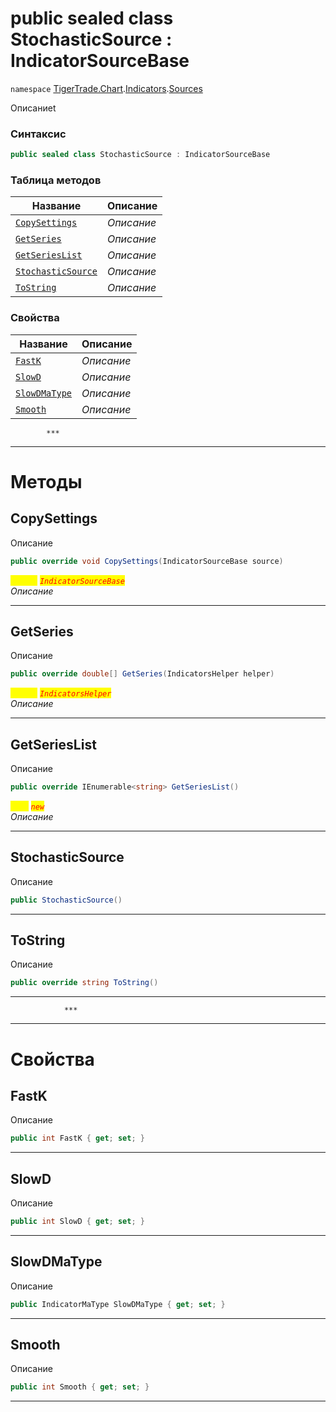 
# public sealed class StochasticSource : IndicatorSourceBase
`namespace` [TigerTrade.Chart](../../../TigerTrade.Chart.md).[Indicators](../../../TigerTrade.Chart/Indicators.md).[Sources](../../../TigerTrade.Chart/Indicators/Sources.md)



Описаниеt

### Синтаксис
```csharp
public sealed class StochasticSource : IndicatorSourceBase
```


### Таблица методов
| Название | Описание |
| --- | --- |
| [`CopySettings`](./StochasticSource.cs/Методы/CopySettings.md) | *Описание* |
| [`GetSeries`](./StochasticSource.cs/Методы/GetSeries.md) | *Описание* |
| [`GetSeriesList`](./StochasticSource.cs/Методы/GetSeriesList.md) | *Описание* |
| [`StochasticSource`](./StochasticSource.cs/Методы/StochasticSource.md) | *Описание* |
| [`ToString`](./StochasticSource.cs/Методы/ToString.md) | *Описание* |

### Свойства
| Название | Описание |
| --- | --- |
| [`FastK`](./StochasticSource.cs/Свойства/FastK.md) | *Описание* |
| [`SlowD`](./StochasticSource.cs/Свойства/SlowD.md) | *Описание* |
| [`SlowDMaType`](./StochasticSource.cs/Свойства/SlowDMaType.md) | *Описание* |
| [`Smooth`](./StochasticSource.cs/Свойства/Smooth.md) | *Описание* |




            ***
  ***
  # Методы

## CopySettings
Описание

```csharp
public override void CopySettings(IndicatorSourceBase source)
```

<mark style="color:yellow;">`source`</mark> <mark style="color:red;">*`IndicatorSourceBase`*</mark>  
 *Описание*  


***                

## GetSeries
Описание

```csharp
public override double[] GetSeries(IndicatorsHelper helper)
```
<mark style="color:yellow;">`helper`</mark> <mark style="color:red;">*`IndicatorsHelper`*</mark>  
 *Описание*  


***                

## GetSeriesList
Описание

```csharp
public override IEnumerable<string> GetSeriesList()
```
<mark style="color:yellow;">`List`</mark> <mark style="color:red;">*`new`*</mark>  
 *Описание*  


***                

## StochasticSource
Описание

```csharp
public StochasticSource()
```

***                

## ToString
Описание

```csharp
public override string ToString()
```

***                
                ***
  ***
  # Свойства

## FastK
Описание

```csharp
public int FastK { get; set; }
```
***

## SlowD
Описание

```csharp
public int SlowD { get; set; }
```
***

## SlowDMaType
Описание

```csharp
public IndicatorMaType SlowDMaType { get; set; }
```
***

## Smooth
Описание

```csharp
public int Smooth { get; set; }
```
***

